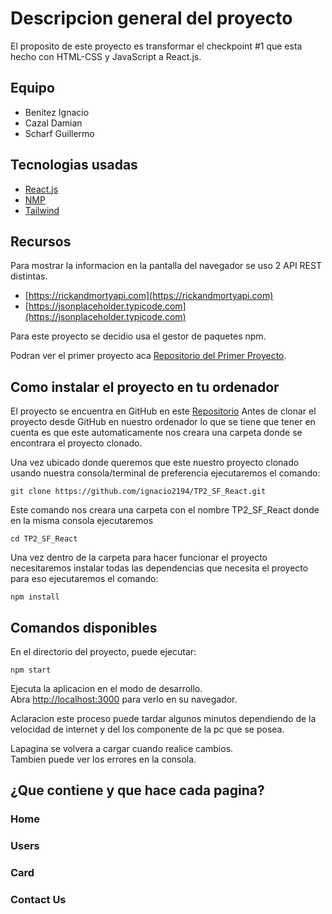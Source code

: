 # Descripcion general del proyecto

El proposito de este proyecto es transformar el checkpoint #1 que esta hecho con HTML-CSS y JavaScript a React.js.

## Equipo 
- Benitez Ignacio
- Cazal Damian
- Scharf Guillermo

## Tecnologias usadas
- [React.js](https://en.reactjs.org/)
- [NMP](https://www.npmjs.com/)
- [Tailwind](https://tailwindcss.com/)

## Recursos
Para mostrar la informacion en la pantalla del navegador se uso 2 API REST distintas.
- [https://rickandmortyapi.com](https://rickandmortyapi.com)
- [https://jsonplaceholder.typicode.com](https://jsonplaceholder.typicode.com)

Para este proyecto se decidio usa el gestor de paquetes npm.

Podran ver el primer proyecto aca [Repositorio del Primer Proyecto]().

## Como instalar el proyecto en tu ordenador
El proyecto se encuentra en GitHub en este [Repositorio]()
Antes de clonar el proyecto desde GitHub en nuestro ordenador lo que se tiene que tener en cuenta es que este automaticamente nos creara una carpeta donde se encontrara el proyecto clonado.

Una vez ubicado donde queremos que este nuestro proyecto clonado usando nuestra consola/terminal de preferencia ejecutaremos el comando:

```
git clone https://github.com/ignacio2194/TP2_SF_React.git
```
Este comando nos creara una carpeta con el nombre TP2_SF_React donde en la misma consola ejecutaremos
```
cd TP2_SF_React
```
Una vez dentro de la carpeta para hacer funcionar el proyecto necesitaremos instalar todas las dependencias que necesita el proyecto para eso ejecutaremos el comando:
```
npm install
```

## Comandos disponibles

En el directorio del proyecto, puede ejecutar:

```
npm start
```

Ejecuta la aplicacion en el modo de desarrollo.\
Abra [http://localhost:3000](http://localhost:3000) para verlo en su navegador.

Aclaracion este proceso puede tardar algunos minutos dependiendo de la velocidad de internet y del los componente de la pc que se posea.

Lapagina se volvera a cargar cuando realice cambios.\
Tambien puede ver los errores en la consola.

## ¿Que contiene y que hace cada pagina?

### Home
### Users
### Card
### Contact Us